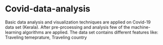 # Covid-data-analysis
Basic data analysis and visualization techniques are applied on Covid-19 data set (Kerala). After pre-prcoessing and analysis few of the machine-learning algorithms are applied. 
The data set contains different features like:
Traveling temeprature, Traveling country
